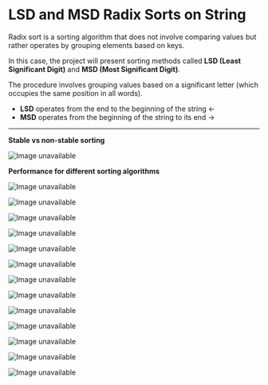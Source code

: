 # LSD and MSD Radix Sorts on String

Radix sort is a sorting algorithm that does not involve comparing values but rather operates by grouping elements based on keys.

In this case, the project will present sorting methods called **LSD (Least Significant Digit)** and **MSD (Most Significant Digit)**.

The procedure involves grouping values based on a significant letter (which occupies the same position in all words).

- **LSD** operates from the end to the beginning of the string ←
- **MSD** operates from the beginning of the string to its end →

-------------------------------------------------------------------

**Stable vs non-stable sorting**

![Image unavailable](./photos/Stack_exchange%20example%20on%20Stable%20Sort.png)

**Performance for different sorting algorithms**

![Image unavailable](./photos/Space%20and%20time%20comparison.png)

![Image unavailable](./photos/RadixSortComplexity.jpg)

![Image unavailable](./photos/Pseudocode-Source-Wikipedia.png)

![Image unavailable](./photos/Key%20indexed%20counting%20code.png)

![Image unavailable](./photos/LSD-MSD%20example%20(Taken%20and%20modified%20from%20Code%20Worm).png)

![Image unavailable](./photos/Counting%20sort%204.png)

![Image unavailable](./photos/Counting%20sort%203.png)

![Image unavailable](./photos/Counting%20sort%202.png)

![Image unavailable](./photos/Counting%20sort%201.png)

![Image unavailable](./photos/Complexity%20comparison.png)

![Image unavailable](./photos/Algorithms-4th-edition-Robert-Sedgewick-and-Kevin-Wayne%20MSD.png)

![Image unavailable](./photos/Algorithms-4th-edition-Robert-Sedgewick-and-Kevin-Wayne%20LSD.png)

![Image unavailable](./photos/Algorithm%20complexity.png)
